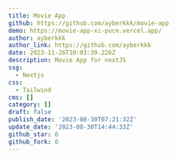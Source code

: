 ```yaml
---
title: Movie App
github: https://github.com/ayberkkk/movie-app
demo: https://movie-app-xi-puce.vercel.app/
author: ayberkkk
author_link: https://github.com/ayberkkk
date: 2023-11-26T10:03:39.226Z
description: Movie App for nextJS
ssg:
  - Nextjs
css:
  - Tailwind
cms: []
category: []
draft: false
publish_date: '2023-08-30T07:21:32Z'
update_date: '2023-08-30T14:44:33Z'
github_star: 0
github_fork: 0
---
```

